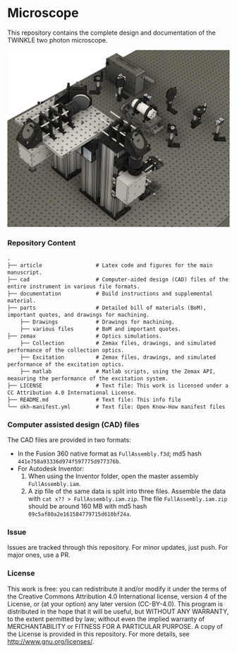 # Microscope
This repository contains the complete design and documentation of the TWINKLE two photon microscope.

![img](./documentation/overview.jpg)

### Repository Content
    .
    ├── article                 # Latex code and figures for the main manuscript.
    ├── cad                     # Computer-aided design (CAD) files of the entire instrument in various file formats.
    ├── documentation           # Build instructions and supplemental material.
    ├── parts                   # Detailed bill of materials (BoM), important quotes, and drawings for machining.
        ├── Drawings            # Drawings for machining.
        ├── various files       # BoM and important quotes.
    ├── zemax                   # Optics simulations.
        ├── Collection          # Zemax files, drawings, and simulated performance of the collection optics.
        ├── Excitation          # Zemax files, drawings, and simulated performance of the excitation optics.
        ├── matlab              # Matlab scripts, using the Zemax API, measuring the performance of the excitation system.
    ├── LICENSE                 # Text file: This work is licensed under a CC Attribution 4.0 International License.
    ├── README.md               # Text file: This info file
    └── okh-manifest.yml        # Text file: Open Know-How manifest files   

### Computer assisted design (CAD) files
The CAD files are provided in two formats:
- In the Fusion 360 native format as `FullAssembly.f3d`; md5 hash `441e758a93336d974f597775d977376b`.
- For Autodesk Inventor:
    1. When using the Inventor folder, open the master assembly `FullAssembly.iam`.
    2. A zip file of the same data is split into three files. Assemble the data with `cat x?? > FullAssembly.iam.zip`. The file `FullAssembly.iam.zip` should be around 160 MB with md5 hash `09c5af80a2e161584779715d610bf24a`.

### Issue
Issues are tracked through this repository. For minor updates, just push. For major ones, use a PR. 

### License
This work is free: you can redistribute it and/or modify it under the terms of the Creative Commons Attribution 4.0 International license, version 4 of the License, or (at your option) any later version (CC-BY-4.0). This program is distributed in the hope that it will be useful, but WITHOUT ANY WARRANTY, to the extent permitted by law; without even the implied warranty of MERCHANTABILITY or FITNESS FOR A PARTICULAR PURPOSE. A copy of the License is provided in this repository.  For more details, see <http://www.gnu.org/licenses/>.

